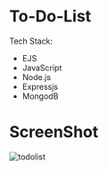 # To-Do-List
Tech Stack:
  - EJS
  - JavaScript
  - Node.js
  - Expressjs
  - MongodB

# ScreenShot
![todolist](https://github.com/Harsimran-s17/To-Do-List/assets/108118129/ae44294e-3d85-458b-8eb1-79e45d91b941)
